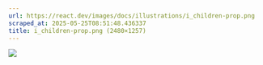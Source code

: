```yaml
---
url: https://react.dev/images/docs/illustrations/i_children-prop.png
scraped_at: 2025-05-25T08:51:48.436337
title: i_children-prop.png (2480×1257)
---
```


![](https://react.dev/images/docs/illustrations/i_children-prop.png)

